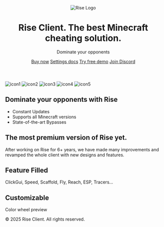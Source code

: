<!DOCTYPE html>
<html lang="en">
<head>
  <meta charset="UTF-8" />
  <meta name="viewport" content="width=device-width, initial-scale=1.0" />
  <title>Rise Client</title>
  <link href="https://fonts.googleapis.com/css2?family=Inter:wght@400;600;700&display=swap" rel="stylesheet">
  <link rel="stylesheet" href="styles.css" />
</head>
<body>
  <header>
    <img src="logo.png" alt="Rise Logo" class="logo">
    <h1 class="title">Rise Client. The best Minecraft cheating solution.</h1>
    <p class="subtitle">Dominate your opponents</p>
    <nav class="buttons">
      <a href="#" class="btn">Buy now</a>
      <a href="#" class="btn secondary">Settings docs</a>
      <a href="#" class="btn">Try free demo</a>
      <a href="#" class="btn secondary">Join Discord</a>
    </nav>
  </header>

  <div class="icons">
    <img src="icon1.png" alt="icon1">
    <img src="icon2.png" alt="icon2">
    <img src="icon3.png" alt="icon3">
    <img src="icon4.png" alt="icon4">
    <img src="icon5.png" alt="icon5">
  </div>

  <section class="section">
    <h2>Dominate your opponents with Rise</h2>
    <ul>
      <li>Constant Updates</li>
      <li>Supports all Minecraft versions</li>
      <li>State-of-the-art Bypasses</li>
    </ul>
  </section>

  <section class="section">
    <h2>The most premium version of Rise yet.</h2>
    <p>After working on Rise for 6+ years, we have made many improvements and revamped the whole client with new designs and features.</p>
  </section>

  <section class="section features">
    <h2>Feature Filled</h2>
    <div class="cloud">
      <p>ClickGui, Speed, Scaffold, Fly, Reach, ESP, Tracers...</p>
    </div>
  </section>

  <section class="section customizable">
    <h2>Customizable</h2>
    <div class="color-circle">
      <p>Color wheel preview</p>
    </div>
  </section>

  <footer>
    <p>&copy; 2025 Rise Client. All rights reserved.</p>
  </footer>
</body>
</html>

